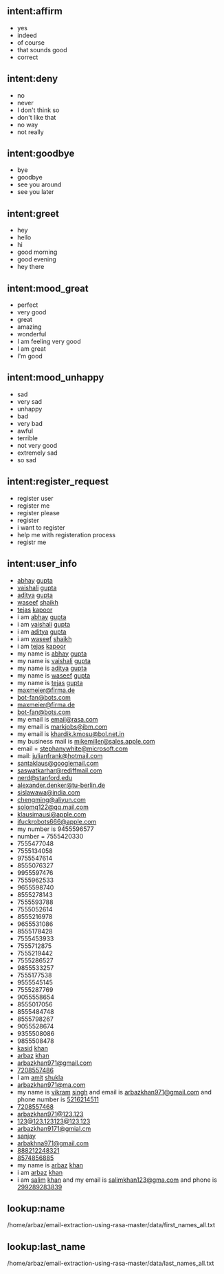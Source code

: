 ## intent:affirm
- yes
- indeed
- of course
- that sounds good
- correct

## intent:deny
- no
- never
- I don't think so
- don't like that
- no way
- not really

## intent:goodbye
- bye
- goodbye
- see you around
- see you later

## intent:greet
- hey
- hello
- hi
- good morning
- good evening
- hey there

## intent:mood_great
- perfect
- very good
- great
- amazing
- wonderful
- I am feeling very good
- I am great
- I'm good

## intent:mood_unhappy
- sad
- very sad
- unhappy
- bad
- very bad
- awful
- terrible
- not very good
- extremely sad
- so sad

## intent:register_request
- register user
- register me
- register please
- register
- i want to register
- help me with registeration process
- registr me

## intent:user_info
- [abhay](name) [gupta](last_name)
- [vaishali](name) [gupta](last_name)
- [aditya](name) [gupta](last_name)
- [waseef](name) [shaikh](last_name)
- [tejas](name) [kapoor](last_name)
- i am [abhay](name) [gupta](last_name)
- i am [vaishali](name) [gupta](last_name)
- i am [aditya](name) [gupta](last_name)
- i am [waseef](name) [shaikh](last_name)
- i am [tejas](name) [kapoor](last_name)
- my name is [abhay](name) [gupta](last_name)
- my name is [vaishali](name) [gupta](last_name)
- my name is [aditya](name) [gupta](last_name)
- my name is [waseef](name) [gupta](last_name)
- my name is [tejas](name) [gupta](last_name)
- maxmeier@firma.de
- bot-fan@bots.com
- maxmeier@firma.de
- bot-fan@bots.com
- my email is email@rasa.com
- my email is markjobs@ibm.com
- my email is khardik.kmosu@bol.net.in
- my business mail is mikemiller@sales.apple.com
- email = stephanywhite@microsoft.com
- mail: julianfrank@hotmail.com
- santaklaus@googlemail.com
- saswatkarhar@rediffmail.com
- nerd@stanford.edu
- alexander.denker@tu-berlin.de
- sislawawa@india.com
- chengming@aliyun.com
- solomq122@qq.mail.com
- klausimausi@apple.com
- ifuckrobots666@apple.com
- my number is 9455596577
- number = 7555420330
- 7555477048
- 7555134058
- 9755547614
- 8555076327
- 9955597476
- 7555962533
- 9655598740
- 8555278143
- 7555593788
- 7555052614
- 8555216978
- 9655531086
- 8555178428
- 7555453933
- 7555712875
- 7555219442
- 7555286527
- 9855533257
- 7555177538
- 9555545145
- 7555287769
- 9055558654
- 8555017056
- 8555484748
- 8555798267
- 9055528674
- 9355508086
- 9855508478
- [kasid](name) [khan](last_name)
- [arbaz](name) [khan](last_name)
- arbazkhan971@gmail.com
- [7208557486](number)
- I am [amit](name) [shukla](last_name)
- arbazkhan971@ma.com
- my name is [vikram](name) [singh](last_name) and email is [arbazkhan971@gmail.com](email) and phone number is [5216214511](number)
- [7208557468](number)
- [arbazkhan971@123.123](email)
- [123@123.123](email)[123@123.123](email)
- [arbazkhan9171@gmial.cm](email)
- [sanjay](name)
- [arbakhna971@gmail.com](email)
- [888212248321](number)
- [8574856885](number)
- my name is [arbaz](first_name) [khan](last_name)
- i am [arbaz](name) [khan](last_name)
- i am [salim](name) [khan](last_name) and my email is [salimkhan123@gma.com](email) and phone is [299289283839](number)

## lookup:name
  /home/arbaz/email-extraction-using-rasa-master/data/first_names_all.txt

## lookup:last_name
  /home/arbaz/email-extraction-using-rasa-master/data/last_names_all.txt
